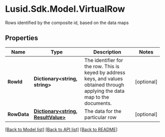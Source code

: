 # Lusid.Sdk.Model.VirtualRow
Rows identified by the composite id, based on the data maps

## Properties

Name | Type | Description | Notes
------------ | ------------- | ------------- | -------------
**RowId** | **Dictionary&lt;string, string&gt;** | The identifier for the row. This is keyed by address keys, and values obtained through applying the data map to the documents. | [optional] 
**RowData** | [**Dictionary&lt;string, ResultValue&gt;**](ResultValue.md) | The data for the particular row | [optional] 

[[Back to Model list]](../README.md#documentation-for-models) [[Back to API list]](../README.md#documentation-for-api-endpoints) [[Back to README]](../README.md)

